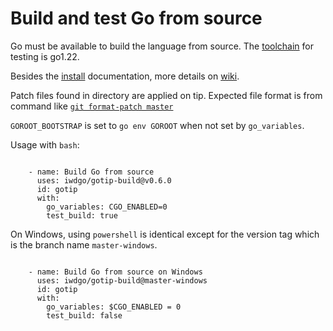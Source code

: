 # Build and test Go from source

Go must be available to build the language from source.
The [toolchain](https://go.dev/doc/toolchain) for testing is go1.22.

Besides the [install](https://go.dev/doc/install/source) documentation, more details on [wiki](https://github.com/iwdgo/gotip-build/wiki).

Patch files found in directory are applied on tip.
Expected file format is from command like [`git format-patch master`](https://git-scm.com/docs/git-format-patch)

`GOROOT_BOOTSTRAP` is set to `go env GOROOT` when not set by `go_variables`.

Usage with `bash`:

```

    - name: Build Go from source
      uses: iwdgo/gotip-build@v0.6.0
      id: gotip
      with:
        go_variables: CGO_ENABLED=0
        test_build: true

```

On Windows, using `powershell` is identical except for the version tag which is the branch name `master-windows`.

```

    - name: Build Go from source on Windows
      uses: iwdgo/gotip-build@master-windows
      id: gotip
      with:
        go_variables: $CGO_ENABLED = 0
        test_build: false

```

